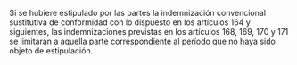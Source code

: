 Si se hubiere estipulado por las partes la indemnización convencional sustitutiva de conformidad con lo dispuesto en los artículos 164 y siguientes, las indemnizaciones previstas en los artículos 168, 169, 170 y 171 se limitarán a aquella parte correspondiente al período que no haya sido objeto de estipulación.